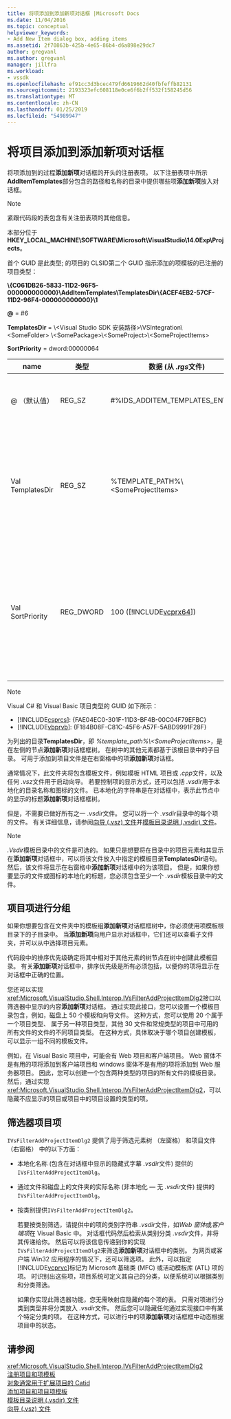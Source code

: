```yaml
---
title: 将项添加到添加新项对话框 |Microsoft Docs
ms.date: 11/04/2016
ms.topic: conceptual
helpviewer_keywords:
- Add New Item dialog box, adding items
ms.assetid: 2f70863b-425b-4e65-86b4-d6a898e29dc7
author: gregvanl
ms.author: gregvanl
manager: jillfra
ms.workload:
- vssdk
ms.openlocfilehash: ef91cc3d3bcec479fd6619662d40fbfeffb82131
ms.sourcegitcommit: 2193323efc608118e0ce6f6b2ff532f158245d56
ms.translationtype: MT
ms.contentlocale: zh-CN
ms.lasthandoff: 01/25/2019
ms.locfileid: "54989947"
---
```

# <a name="add-items-to-the-add-new-item-dialog-box"></a>将项目添加到添加新项对话框
将项添加到的过程**添加新项**对话框的开头的注册表项。 以下注册表项中所示**AddItemTemplates**部分包含的路径和名称的目录中提供哪些项**添加新项**放入对话框。  

> [!NOTE]
>  紧跟代码段的表包含有关注册表项的其他信息。  

 本部分位于**HKEY_LOCAL_MACHINE\SOFTWARE\Microsoft\VisualStudio\14.0Exp\Projects**。

 首个 GUID 是此类型; 的项目的 CLSID第二个 GUID 指示添加的项模板的已注册的项目类型：  

 **\\{C061DB26-5833-11D2-96F5-000000000000}\\AddItemTemplates\\TemplatesDir\\{ACEF4EB2-57CF-11D2-96F4-000000000000}\\1**

 **@** = #6 

 **TemplatesDir** = \\&lt;Visual Studio SDK 安装路径&gt;\\VSIntegration\\&lt;SomeFolder&gt; \\&lt;SomePackage&gt;\\&lt;SomeProject&gt;\\&lt;SomeProjectItems&gt;

 **SortPriority** = dword:00000064


| name | 类型 | 数据 (从 *.rgs*文件) | 描述 |
|------------------|-----------| - | - |
| @ （默认值） | REG_SZ | #%IDS_ADDITEM_TEMPLATES_ENTRY% | 资源 ID**添加项**模板。 |
| Val TemplatesDir | REG_SZ | %TEMPLATE_PATH%\\&lt;SomeProjectItems&gt; | 在对话框中显示的项目项的路径**添加新项**向导。 |
| Val SortPriority | REG_DWORD | 100 ([!INCLUDE[vcprx64](../../extensibility/internals/includes/vcprx64_md.md)]) | 确定文件中显示的树节点中的排序顺序**添加新项**对话框。 |

> [!NOTE]
>  Visual C# 和 Visual Basic 项目类型的 GUID 如下所示： 
> - [!INCLUDE[csprcs](../../data-tools/includes/csprcs_md.md)]: {FAE04EC0-301F-11D3-BF4B-00C04F79EFBC}
> - [!INCLUDE[vbprvb](../../code-quality/includes/vbprvb_md.md)]: {F184B08F-C81C-45F6-A57F-5ABD9991F28F}  

 为列出的目录**TemplatesDir**，即 *%template_path%\\&lt;SomeProjectItems&gt;*，是在左侧的节点**添加新项**对话框框树。 在树中的其他元素都基于该根目录中的子目录。 可用于添加到项目文件是在右窗格中的项**添加新项**对话框。  

 通常情况下，此文件夹将包含模板文件，例如模板 HTML 项目或 *.cpp*文件，以及任何 *.vsz*文件用于启动向导。 若要控制项的显示方式，还可以包括 *.vsdir*用于本地化的目录名称和图标的文件。 已本地化的字符串是在对话框中，表示此节点中的显示的标题**添加新项**对话框框树。  

 但是，不需要已做好所有之一 *.vsdir*文件。 您可以将一个 *.vsdir*目录中的每个项的文件。 有关详细信息，请参阅[向导 (.vsz) 文件](../../extensibility/internals/wizard-dot-vsz-file.md)并[模板目录说明 (.vsdir) 文件](../../extensibility/internals/template-directory-description-dot-vsdir-files.md)。  

> [!NOTE]
>  *.Vsdir*模板目录中的文件是可选的。 如果只是想要将在目录中的项目元素和其显示在**添加新项**对话框中，可以将该文件放入中指定的模板目录**TemplatesDir**语句。 然后，该文件将显示在右窗格中**添加新项**对话框中的为该项目。 但是，如果你想要显示的文件或图标的本地化的标题，您必须包含至少一个 *.vsdir*模板目录中的文件。  

## <a name="group-project-items"></a>项目项进行分组  
 如果你想要包含在文件夹中的模板组**添加新项**对话框框树中，你必须使用项模板根目录下的子目录中。 当**添加新项**向用户显示对话框中，它们还可以查看子文件夹，并可以从中选择项目元素。  

 代码段中的排序优先级确定将其中相对于其他元素的树节点在树中创建此模板目录。 有关**添加新项**对话框中，排序优先级是所有必须包括，以便你的项将显示在对话框中正确的位置。  

 您还可以实现<xref:Microsoft.VisualStudio.Shell.Interop.IVsFilterAddProjectItemDlg2>接口以筛选器中显示的内容**添加新项**对话框。 通过实现此接口，您可以设置一个模板目录包含，例如，磁盘上 50 个模板和向导文件。 这种方式，您可以使用 20 个属于一个项目类型、 属于另一种项目类型，其他 30 文件和常规类型的项目中可用的所有文件的文件的不同项目类型。 在这种方式，具体取决于哪个项目创建模板，可以显示一组不同的模板文件。  

 例如，在 Visual Basic 项目中，可能会有 Web 项目和客户端项目。 Web 窗体不是有用的项将添加到客户端项目和 windows 窗体不是有用的项将添加到 Web 服务器项目。 因此，您可以创建一个包含两种类型的项目的所有文件的模板目录。 然后，通过实现<xref:Microsoft.VisualStudio.Shell.Interop.IVsFilterAddProjectItemDlg2>，可以隐藏不应显示的项目或项目中的项目设置的类型的项。  

## <a name="filter-project-items"></a>筛选器项目项  
 `IVsFilterAddProjectItemDlg2` 提供了用于筛选元素树 （左窗格） 和项目文件 （右窗格） 中的以下方面：  

- 本地化名称 (包含在对话框中显示的隐藏式字幕 *.vsdir*文件) 提供的`IVsFilterAddProjectItemDlg`。  

- 通过文件和磁盘上的文件夹的实际名称 (非本地化 — 无 *.vsdir*文件) 提供的`IVsFilterAddProjectItemDlg`。  

- 按类别提供`IVsFilterAddProjectItemDlg2`。  

  若要按类别筛选，请提供中的项的类别字符串 *.vsdir*文件，如*Web 窗体*或*客户端项*在 Visual Basic 中。 对话框代码然后检索从类别分类 *.vsdir*文件，并将其传递给你。 然后可以将该信息传递到你的实现`IVsFilterAddProjectItemDlg2`来筛选**添加新项**对话框中的类别。 为网页或客户端 Win32 应用程序的情况下，还可以筛选项。 此外，可以指定[!INCLUDE[vcprvc](../../code-quality/includes/vcprvc_md.md)]标记为 Microsoft 基础类 (MFC) 或活动模板库 (ATL) 项的项。 时识别出这些项，项目系统可定义其自己的分类，以便系统可以根据类别和分类筛选。  

  如果你实现此筛选器功能，您无需映射应隐藏的每个项的表。 只需对项进行分类到类型并将分类放入 *.vsdir*文件。 然后您可以隐藏任何通过实现接口中有某个特定分类的项。 在这种方式，可以进行中的项**添加新项**对话框框中动态根据项目中的状态。  

## <a name="see-also"></a>请参阅  
 <xref:Microsoft.VisualStudio.Shell.Interop.IVsFilterAddProjectItemDlg2>   
 [注册项目和项模板](../../extensibility/internals/registering-project-and-item-templates.md)   
 [对象通常用于扩展项目的 Catid](../../extensibility/internals/catids-for-objects-that-are-typically-used-to-extend-projects.md)   
 [添加项目和项目项模板](../../extensibility/internals/adding-project-and-project-item-templates.md)   
 [模板目录说明 (.vsdir) 文件](../../extensibility/internals/template-directory-description-dot-vsdir-files.md)   
 [向导 (.vsz) 文件](../../extensibility/internals/wizard-dot-vsz-file.md)
